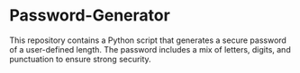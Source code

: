 # Password-Generator
This repository contains a Python script that generates a secure password of a user-defined length. The password includes a mix of letters, digits, and punctuation to ensure strong security.
